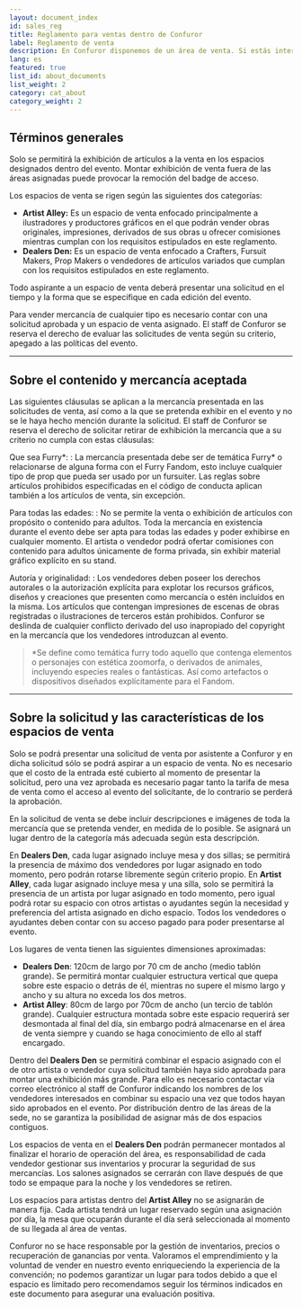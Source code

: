 ```yaml
---
layout: document_index
id: sales_reg
title: Reglamento para ventas dentro de Confuror
label: Reglamento de venta
description: En Confuror disponemos de un área de venta. Si estás interesado en participar en ella, te recomendamos leer atentamente este reglamento y estar preparado para la convocatoria.
lang: es
featured: true
list_id: about_documents
list_weight: 2
category: cat_about
category_weight: 2
---
```


<a name="terminos_generales"></a>

## Términos generales

Solo se permitirá la exhibición de artículos a la venta en los espacios designados dentro del evento. Montar exhibición de venta fuera de las áreas asignadas puede provocar la remoción del badge de acceso.

Los espacios de venta se rigen según las siguientes dos categorías:

* __Artist Alley:__ Es un espacio de venta enfocado principalmente a ilustradores y productores gráficos en el que podrán vender obras originales, impresiones, derivados de sus obras u ofrecer comisiones mientras cumplan con los requisitos estipulados en este reglamento.
* __Dealers Den:__ Es un espacio de venta enfocado a Crafters, Fursuit Makers, Prop Makers o vendedores de artículos variados que cumplan con los requisitos estipulados en este reglamento.

Todo aspirante a un espacio de venta deberá presentar una solicitud en el tiempo y la forma que se especifique en cada edición del evento.

Para vender mercancía de cualquier tipo es necesario contar con una solicitud aprobada y un espacio de venta asignado. El staff de Confuror se reserva el derecho de evaluar las solicitudes de venta según su criterio, apegado a las políticas del evento.

---

<a name="contenido_aceptado"></a>

## Sobre el contenido y mercancía aceptada

Las siguientes cláusulas se aplican a la mercancía presentada en las solicitudes de venta, así como a la que se pretenda exhibir en el evento y no se le haya hecho mención durante la solicitud. El staff de Confuror se reserva el derecho de solicitar retirar de exhibición la mercancía que a su criterio no cumpla con estas cláusulas:

Que sea Furry*:
: La mercancía presentada debe ser de temática Furry* o relacionarse de alguna forma con el Furry Fandom, esto incluye cualquier tipo de prop que pueda ser usado por un fursuiter. Las reglas sobre artículos prohibidos especificadas en el código de conducta aplican también a los artículos de venta, sin excepción.

Para todas las edades:
: No se permite la venta o exhibición de artículos con propósito o contenido para adultos. Toda la mercancía en existencia durante el evento debe ser apta para todas las edades y poder exhibirse en cualquier momento. El artista o vendedor podrá ofertar comisiones con contenido para adultos únicamente de forma privada, sin exhibir material gráfico explícito en su stand.

Autoría y originalidad:
: Los vendedores deben poseer los derechos autorales o la autorización explícita para explotar los recursos gráficos, diseños y creaciones que presenten como mercancía o estén incluídos en la misma. Los artículos que contengan impresiones de escenas de obras registradas o ilustraciones de terceros están prohibidos. Confuror se deslinda de cualquier conflicto derivado del uso inapropiado del copyright en la mercancía que los vendedores introduzcan al evento.

> *Se define como temática furry todo aquello que contenga elementos o personajes con estética zoomorfa, o derivados de animales, incluyendo especies reales o fantásticas. Así como artefactos o dispositivos diseñados explícitamente para el Fandom.

---

<a name="caracteristicas_espacio"></a>

## Sobre la solicitud y las características de los espacios de venta

Solo se podrá presentar una solicitud de venta por asistente a Confuror y en dicha solicitud sólo se podrá aspirar a un espacio de venta. No es necesario que el costo de la entrada esté cubierto al momento de presentar la solicitud, pero una vez aprobada es necesario pagar tanto la tarifa de mesa de venta como el acceso al evento del solicitante, de lo contrario se perderá la aprobación.

En la solicitud de venta se debe incluir descripciones e imágenes de toda la mercancía que se pretenda vender, en medida de lo posible. Se asignará un lugar dentro de la categoría más adecuada según esta descripción.

En **Dealers Den**, cada lugar asignado incluye mesa y dos sillas; se permitirá la presencia de máximo dos vendedores por lugar asignado en todo momento, pero podrán rotarse libremente según criterio propio. En **Artist Alley**, cada lugar asignado incluye mesa y una silla, solo se permitirá la presencia de un artista por lugar asignado en todo momento, pero igual podrá rotar su espacio con otros artistas o ayudantes según la necesidad y preferencia del artista asignado en dicho espacio. Todos los vendedores o ayudantes deben contar con su acceso pagado para poder presentarse al evento.

Los lugares de venta tienen las siguientes dimensiones aproximadas:
* **Dealers Den**: 120cm de largo por 70 cm de ancho (medio tablón grande). Se permitirá montar cualquier estructura vertical que quepa sobre este espacio o detrás de él, mientras no supere el mismo largo y ancho y su altura no exceda los dos metros.
* **Artist Alley**: 80cm de largo por 70cm de ancho (un tercio de tablón grande). Cualquier estructura montada sobre este espacio requerirá ser desmontada al final del día, sin embargo podrá almacenarse en el área de venta siempre y cuando se haga conocimiento de ello al staff encargado.

Dentro del **Dealers Den** se permitirá combinar el espacio asignado con el de otro artista o vendedor cuya solicitud también haya sido aprobada para montar una exhibición más grande. Para ello es necesario contactar vía correo electrónico al staff de Confuror indicando los nombres de los vendedores interesados en combinar su espacio una vez que todos hayan sido aprobados en el evento. Por distribución dentro de las áreas de la sede, no se garantiza la posibilidad de asignar más de dos espacios contiguos.

Los espacios de venta en el **Dealers Den** podrán permanecer montados al finalizar el horario de operación del área, es responsabilidad de cada vendedor gestionar sus inventarios y procurar la seguridad de sus mercancías. Los salones asignados se cerrarán con llave después de que todo se empaque para la noche y los vendedores se retiren.

Los espacios para artistas dentro del **Artist Alley** no se asignarán de manera fija. Cada artista tendrá un lugar reservado según una asignación por día, la mesa que ocuparán durante el día será seleccionada al momento de su llegada al área de ventas.

Confuror no se hace responsable por la gestión de inventarios, precios o recuperación de ganancias por venta. Valoramos el emprendimiento y la voluntad de vender en nuestro evento enriqueciendo la experiencia de la convención; no podemos garantizar un lugar para todos debido a que el espacio es limitado pero recomendamos seguir los términos indicados en este documento para asegurar una evaluación positiva.
